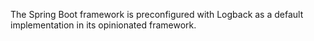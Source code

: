 The Spring Boot framework is preconfigured with Logback as a default implementation in its opinionated framework.
